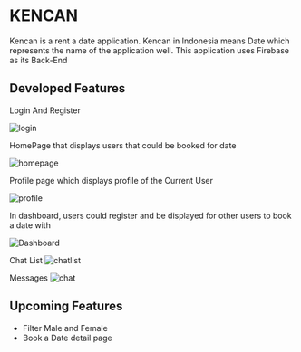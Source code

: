 # KENCAN

Kencan is a rent a date application. Kencan in Indonesia means Date which represents the name of the application well. This application uses Firebase as its Back-End

## Developed Features

Login And Register

![login](https://user-images.githubusercontent.com/73214363/133067298-28952394-6e64-4e9f-9e44-96a9d374735d.png)

HomePage that displays users that could be booked for date

![homepage](https://user-images.githubusercontent.com/73214363/133067318-10743021-4be9-4e43-b064-85817801006a.png)

Profile page which displays profile of the Current User

![profile](https://user-images.githubusercontent.com/73214363/133067340-bf8897b2-1b29-43f5-814c-d2aac0212256.png)

In dashboard, users could register and be displayed for other users to book a date with

![Dashboard](https://user-images.githubusercontent.com/73214363/133069250-576616ba-32f1-40eb-9b30-a6f993eca35b.png)

Chat List
![chatlist](https://user-images.githubusercontent.com/73214363/133067360-66c5bb55-2504-4cb3-979c-e4a8d17adf45.png)

Messages
![chat](https://user-images.githubusercontent.com/73214363/133067375-2bbb869e-9d17-4117-97f3-4297da454c8d.png)

## Upcoming Features

- Filter Male and Female
- Book a Date detail page

